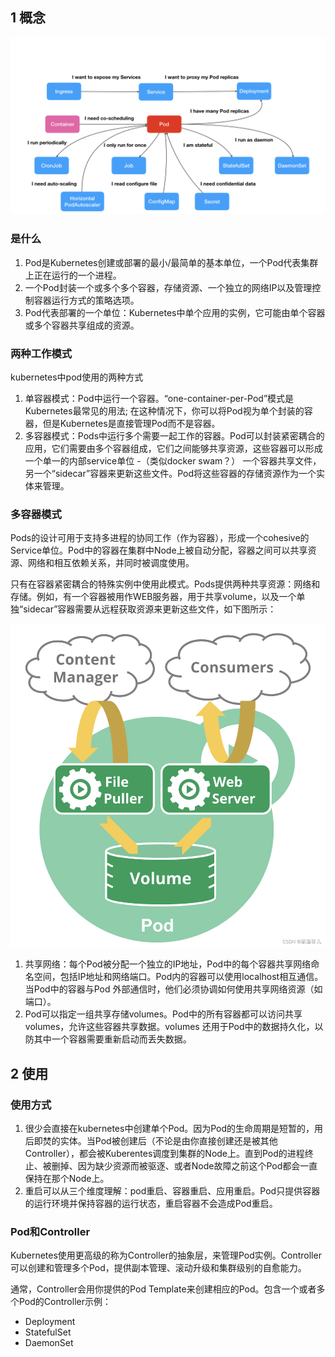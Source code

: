 ## 1 概念

![](image/2022-08-22-10-51-53.png)
### 是什么

1. Pod是Kubernetes创建或部署的最小/最简单的基本单位，一个Pod代表集群上正在运行的一个进程。
2. 一个Pod封装一个或多个多个容器，存储资源、一个独立的网络IP以及管理控制容器运行方式的策略选项。
3. Pod代表部署的一个单位：Kubernetes中单个应用的实例，它可能由单个容器或多个容器共享组成的资源。


### 两种工作模式
kubernetes中pod使用的两种方式
1. 单容器模式：Pod中运行一个容器。“one-container-per-Pod”模式是Kubernetes最常见的用法; 在这种情况下，你可以将Pod视为单个封装的容器，但是Kubernetes是直接管理Pod而不是容器。
2. 多容器模式：Pods中运行多个需要一起工作的容器。Pod可以封装紧密耦合的应用，它们需要由多个容器组成，它们之间能够共享资源，这些容器可以形成一个单一的内部service单位 -（类似docker swam？） 一个容器共享文件，另一个“sidecar”容器来更新这些文件。Pod将这些容器的存储资源作为一个实体来管理。


### 多容器模式

Pods的设计可用于支持多进程的协同工作（作为容器），形成一个cohesive的Service单位。Pod中的容器在集群中Node上被自动分配，容器之间可以共享资源、网络和相互依赖关系，并同时被调度使用。

只有在容器紧密耦合的特殊实例中使用此模式。Pods提供两种共享资源：网络和存储。例如，有一个容器被用作WEB服务器，用于共享volume，以及一个单独“sidecar”容器需要从远程获取资源来更新这些文件，如下图所示：

![](image/2023-08-30-23-04-30.png)

1. 共享网络：每个Pod被分配一个独立的IP地址，Pod中的每个容器共享网络命名空间，包括IP地址和网络端口。Pod内的容器可以使用localhost相互通信。当Pod中的容器与Pod 外部通信时，他们必须协调如何使用共享网络资源（如端口）。
2. Pod可以指定一组共享存储volumes。Pod中的所有容器都可以访问共享volumes，允许这些容器共享数据。volumes 还用于Pod中的数据持久化，以防其中一个容器需要重新启动而丢失数据。


## 2 使用

### 使用方式
1. 很少会直接在kubernetes中创建单个Pod。因为Pod的生命周期是短暂的，用后即焚的实体。当Pod被创建后（不论是由你直接创建还是被其他Controller），都会被Kuberentes调度到集群的Node上。直到Pod的进程终止、被删掉、因为缺少资源而被驱逐、或者Node故障之前这个Pod都会一直保持在那个Node上。
2. 重启可以从三个维度理解：pod重启、容器重启、应用重启。Pod只提供容器的运行环境并保持容器的运行状态，重启容器不会造成Pod重启。

### Pod和Controller

Kubernetes使用更高级的称为Controller的抽象层，来管理Pod实例。Controller可以创建和管理多个Pod，提供副本管理、滚动升级和集群级别的自愈能力。

通常，Controller会用你提供的Pod Template来创建相应的Pod。包含一个或者多个Pod的Controller示例：
* Deployment
* StatefulSet
* DaemonSet